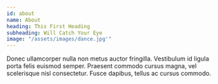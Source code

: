 ```yaml
---
id: about
name: About
heading: This First Heading
subheading: Will Catch Your Eye
image: "/assets/images/dance.jpg'"
---
```


Donec ullamcorper nulla non metus auctor fringilla. Vestibulum id ligula porta felis euismod semper. Praesent commodo cursus magna, vel scelerisque nisl consectetur. Fusce dapibus, tellus ac cursus commodo.
